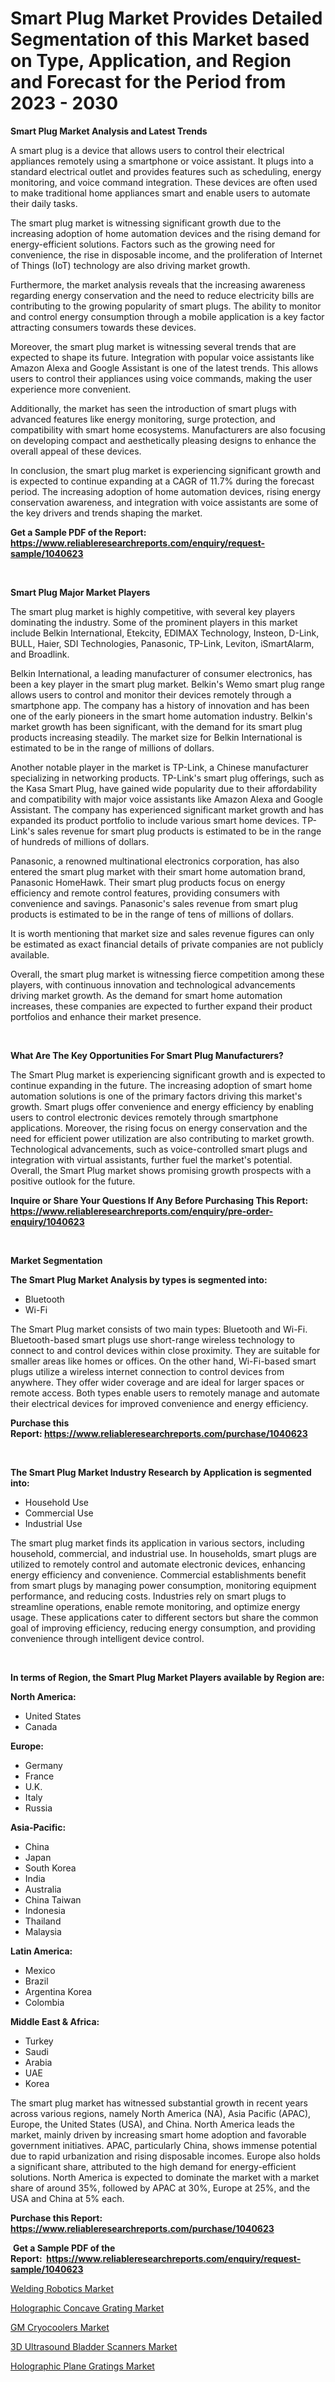 <p><h1>Smart Plug Market Provides Detailed Segmentation of this Market based on Type, Application, and Region and Forecast for the Period from 2023 - 2030</h1></p><p><strong>Smart Plug Market Analysis and Latest Trends</strong></p>
<p><p>A smart plug is a device that allows users to control their electrical appliances remotely using a smartphone or voice assistant. It plugs into a standard electrical outlet and provides features such as scheduling, energy monitoring, and voice command integration. These devices are often used to make traditional home appliances smart and enable users to automate their daily tasks.</p><p>The smart plug market is witnessing significant growth due to the increasing adoption of home automation devices and the rising demand for energy-efficient solutions. Factors such as the growing need for convenience, the rise in disposable income, and the proliferation of Internet of Things (IoT) technology are also driving market growth.</p><p>Furthermore, the market analysis reveals that the increasing awareness regarding energy conservation and the need to reduce electricity bills are contributing to the growing popularity of smart plugs. The ability to monitor and control energy consumption through a mobile application is a key factor attracting consumers towards these devices.</p><p>Moreover, the smart plug market is witnessing several trends that are expected to shape its future. Integration with popular voice assistants like Amazon Alexa and Google Assistant is one of the latest trends. This allows users to control their appliances using voice commands, making the user experience more convenient.</p><p>Additionally, the market has seen the introduction of smart plugs with advanced features like energy monitoring, surge protection, and compatibility with smart home ecosystems. Manufacturers are also focusing on developing compact and aesthetically pleasing designs to enhance the overall appeal of these devices.</p><p>In conclusion, the smart plug market is experiencing significant growth and is expected to continue expanding at a CAGR of 11.7% during the forecast period. The increasing adoption of home automation devices, rising energy conservation awareness, and integration with voice assistants are some of the key drivers and trends shaping the market.</p></p>
<p><strong>Get a Sample PDF of the Report:&nbsp; <a href="https://www.reliableresearchreports.com/enquiry/request-sample/1040623">https://www.reliableresearchreports.com/enquiry/request-sample/1040623</a></strong></p>
<p>&nbsp;</p>
<p><strong>Smart Plug Major Market Players</strong></p>
<p><p>The smart plug market is highly competitive, with several key players dominating the industry. Some of the prominent players in this market include Belkin International, Etekcity, EDIMAX Technology, Insteon, D-Link, BULL, Haier, SDI Technologies, Panasonic, TP-Link, Leviton, iSmartAlarm, and Broadlink.</p><p>Belkin International, a leading manufacturer of consumer electronics, has been a key player in the smart plug market. Belkin's Wemo smart plug range allows users to control and monitor their devices remotely through a smartphone app. The company has a history of innovation and has been one of the early pioneers in the smart home automation industry. Belkin's market growth has been significant, with the demand for its smart plug products increasing steadily. The market size for Belkin International is estimated to be in the range of millions of dollars.</p><p>Another notable player in the market is TP-Link, a Chinese manufacturer specializing in networking products. TP-Link's smart plug offerings, such as the Kasa Smart Plug, have gained wide popularity due to their affordability and compatibility with major voice assistants like Amazon Alexa and Google Assistant. The company has experienced significant market growth and has expanded its product portfolio to include various smart home devices. TP-Link's sales revenue for smart plug products is estimated to be in the range of hundreds of millions of dollars.</p><p>Panasonic, a renowned multinational electronics corporation, has also entered the smart plug market with their smart home automation brand, Panasonic HomeHawk. Their smart plug products focus on energy efficiency and remote control features, providing consumers with convenience and savings. Panasonic's sales revenue from smart plug products is estimated to be in the range of tens of millions of dollars.</p><p>It is worth mentioning that market size and sales revenue figures can only be estimated as exact financial details of private companies are not publicly available.</p><p>Overall, the smart plug market is witnessing fierce competition among these players, with continuous innovation and technological advancements driving market growth. As the demand for smart home automation increases, these companies are expected to further expand their product portfolios and enhance their market presence.</p></p>
<p>&nbsp;</p>
<p><strong>What Are The Key Opportunities For Smart Plug Manufacturers?</strong></p>
<p><p>The Smart Plug market is experiencing significant growth and is expected to continue expanding in the future. The increasing adoption of smart home automation solutions is one of the primary factors driving this market's growth. Smart plugs offer convenience and energy efficiency by enabling users to control electronic devices remotely through smartphone applications. Moreover, the rising focus on energy conservation and the need for efficient power utilization are also contributing to market growth. Technological advancements, such as voice-controlled smart plugs and integration with virtual assistants, further fuel the market's potential. Overall, the Smart Plug market shows promising growth prospects with a positive outlook for the future.</p></p>
<p><strong>Inquire or Share Your Questions If Any Before Purchasing This Report: <a href="https://www.reliableresearchreports.com/enquiry/pre-order-enquiry/1040623">https://www.reliableresearchreports.com/enquiry/pre-order-enquiry/1040623</a></strong></p>
<p>&nbsp;</p>
<p><strong>Market Segmentation</strong></p>
<p><strong>The Smart Plug Market Analysis by types is segmented into:</strong></p>
<p><ul><li>Bluetooth</li><li>Wi-Fi</li></ul></p>
<p><p>The Smart Plug market consists of two main types: Bluetooth and Wi-Fi. Bluetooth-based smart plugs use short-range wireless technology to connect to and control devices within close proximity. They are suitable for smaller areas like homes or offices. On the other hand, Wi-Fi-based smart plugs utilize a wireless internet connection to control devices from anywhere. They offer wider coverage and are ideal for larger spaces or remote access. Both types enable users to remotely manage and automate their electrical devices for improved convenience and energy efficiency.</p></p>
<p><strong>Purchase this Report:&nbsp;<a href="https://www.reliableresearchreports.com/purchase/1040623">https://www.reliableresearchreports.com/purchase/1040623</a></strong></p>
<p>&nbsp;</p>
<p><strong>The Smart Plug Market Industry Research by Application is segmented into:</strong></p>
<p><ul><li>Household Use</li><li>Commercial Use</li><li>Industrial Use</li></ul></p>
<p><p>The smart plug market finds its application in various sectors, including household, commercial, and industrial use. In households, smart plugs are utilized to remotely control and automate electronic devices, enhancing energy efficiency and convenience. Commercial establishments benefit from smart plugs by managing power consumption, monitoring equipment performance, and reducing costs. Industries rely on smart plugs to streamline operations, enable remote monitoring, and optimize energy usage. These applications cater to different sectors but share the common goal of improving efficiency, reducing energy consumption, and providing convenience through intelligent device control.</p></p>
<p>&nbsp;</p>
<p><strong>In terms of Region, the Smart Plug Market Players available by Region are:</strong></p>
<p>
    <p> <strong> North America: </strong>
        <ul>
            <li>United States</li>
            <li>Canada</li>
        </ul>
        </p> 
    <p> <strong> Europe: </strong>
        <ul>
            <li>Germany</li>
            <li>France</li>
            <li>U.K.</li>
            <li>Italy</li>
            <li>Russia</li>
        </ul>
        </p> 
    <p> <strong> Asia-Pacific: </strong>
        <ul>
            <li>China</li>
            <li>Japan</li>
            <li>South Korea</li>
            <li>India</li>
            <li>Australia</li>
            <li>China Taiwan</li>
            <li>Indonesia</li>
            <li>Thailand</li>
            <li>Malaysia</li>
        </ul>
        </p> 
    <p> <strong> Latin America: </strong>
        <ul>
            <li>Mexico</li>
            <li>Brazil</li>
            <li>Argentina Korea</li>
            <li>Colombia</li>
        </ul>
        </p> 
    <p> <strong> Middle East & Africa: </strong>
        <ul>
            <li>Turkey</li>
            <li>Saudi</li>
            <li>Arabia</li>
            <li>UAE</li>
            <li>Korea</li>
        </ul>
    </p>
    </p>
<p><p>The smart plug market has witnessed substantial growth in recent years across various regions, namely North America (NA), Asia Pacific (APAC), Europe, the United States (USA), and China. North America leads the market, mainly driven by increasing smart home adoption and favorable government initiatives. APAC, particularly China, shows immense potential due to rapid urbanization and rising disposable incomes. Europe also holds a significant share, attributed to the high demand for energy-efficient solutions. North America is expected to dominate the market with a market share of around 35%, followed by APAC at 30%, Europe at 25%, and the USA and China at 5% each.</p></p>
<p><strong>Purchase this Report: <a href="https://www.reliableresearchreports.com/purchase/1040623">https://www.reliableresearchreports.com/purchase/1040623</a></strong></p>
<p>&nbsp;<strong>Get a Sample PDF of the Report:&nbsp;&nbsp;<a href="https://www.reliableresearchreports.com/enquiry/request-sample/1040623">https://www.reliableresearchreports.com/enquiry/request-sample/1040623</a></strong></p>
<p><strong></strong></p>
<p><p><a href="https://github.com/grishafomin4852/Market-Research-Report-List-1/blob/main/welding-robotics-market.md">Welding Robotics Market</a></p><p><a href="https://medium.com/@vivianejast/holographic-concave-grating-market-comprehensive-assessment-by-type-application-and-geography-2563ee2c0b15">Holographic Concave Grating Market</a></p><p><a href="https://github.com/ruslanpoljakovrd177/Market-Research-Report-List-1/blob/main/gm-cryocoolers-market.md">GM Cryocoolers Market</a></p><p><a href="https://www.linkedin.com/pulse/3d-ultrasound-bladder-scanners-market-challenges/">3D Ultrasound Bladder Scanners Market</a></p><p><a href="https://medium.com/@elwyncarter2023/holographic-plane-gratings-market-insight-market-trends-growth-forecasted-from-2023-to-2030-970642952455">Holographic Plane Gratings Market</a></p></p>